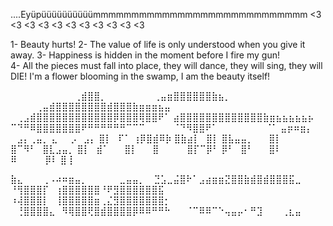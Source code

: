 ....Eyüpüüüüüüüüüümmmmmmmmmmmmmmmmmmmmmmmmmmmm
<3 <3 <3 <3 <3 <3 <3 <3 <3 <3 <3 

1- Beauty hurts!
2- The value of life is only understood when you give it away.
3- Happiness is hidden in the moment before I fire my gun!               
4- All the pieces must fall into place, they will dance, they will sing, they will DIE! 
                    I'm a flower blooming in the swamp, I am the beauty itself!



⠀⠀⠀⠀⠀⠀⠀⠀⠀⠀⢀⣾⣿⣿⡀
⠀⠀⠀⠀⠀⠀⠀⢀⣤⣶⣿⣿⣿⣿⣿⣿⣷⣦⡀
⠀⠀⠀⠀⢀⣤⣾⣿⣿⣿⣿⣿⣿⣿⣿⣾⣿⣿⣿⣷⣶⣶⣶⣦⣤
⠀⢀⣠⣾⣿⣿⣿⣿⣿⣿⣿⣿⣿⣿⣿⣿⡿⣿⣿⣿⢿⣿⣿⠟⠁
⣴⣿⣿⣿⣿⣿⣿⣿⣿⣿⣿⣿⣿⣿⣷⣶⣦⣦⣦⣦⣦⡦
⠉⠙⠛⠿⣿⣿⣿⣿⣿⣿⣿⠟⠛⠛⠛⠛⠛⠛⠉⠉⠉
⠀⠀⠀⠀⠈⠙⠻⣿⣿⠟⠁
⠀⠀⠀⠀⠀⠀⠀⠈⠁
⣤⡶⠶⣶⡄ ⠀⣠⡄⢀⣤⡀ ⣄⠀⠀⡠⠀⣠⡄
⣿⡇⠀⠏⠁ ⢰⡿⣿⣾⠿⡷ ⣿⣷⣴⡇⠀⣿⡇
⣿⣧⣤⣤⡀ ⠀⠀⣿⡇⠀⠀ ⣿⠉⠻⠃⠀⣿⣇⣠⣤⡀
⣿⡇⠀⣾⠁ ⠀⠀⣿⡇⠀⠀ ⣿⠀⠀⠀⠀ ⣿⡏⠉⡿⠃
⡿⠃⠀⣿⠃ ⠀⠀⣿⠇⠀⠀ ⠿⠀⠀⠀⠀ ⡿⠇ ⣿⢸


⣷⣄⠀⠀⠀⢀⠠⠴⠶⣶⣤⡀⠀⠀⠀⠀⠀⣀⣤⣤⡀ 
⠀⣙⣡⣀⣬⣿⠗⠁⣠⣴⣶⣶⣝⣿⣿⣷⣾⣿⣾⣿⣿⣿⣯⣀ 
⠘⢻⣿⣿⣿⡏⠀⢰⣿⣿⣿⣿⣿⣿⠘⠟⣻⣿⣿⣿⣿⣿⣿⣯ 
⠰⢼⣿⣿⣿⡇⠀⢸⣿⣿⣿⣿⣿⣶⢀⣌⣻⣿⣿⣿⣿⣿⣿⣿⡂ 
⠀⢘⣿⣿⣿⣿⣄⠀⠻⢿⣿⣿⢟⣿⣾⣿⣿⣿⣿⡿⠿⠿⠛⠛⠓ 
⠀⠀⠈⠉⠿⠿⠉⠑⢤⣤⡤⠂⠛⣹⠀⠀⠀⢀⣆⣤



